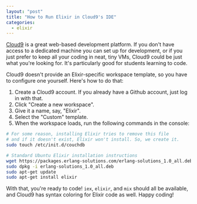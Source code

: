 ```yaml
---
layout: "post"
title: "How to Run Elixir in Cloud9's IDE"
categories:
  - elixir
---
```


[Cloud9](http://c9.io) is a great web-based development platform. If you don't have access to a dedicated machine you can set up for development, or if you just prefer to keep all your coding in neat, tiny VMs, Cloud9 could be just what you're looking for. It's particularly good for students learning to code.

Cloud9 doesn't provide an Elixir-specific workspace template, so you have to configure one yourself. Here's how to do that:

1. Create a Cloud9 account. If you already have a Github account, just log in with that.
2. Click "Create a new workspace".
3. Give it a name, say, "Elixir".
4. Select the "Custom" template.
5. When the workspace loads, run the following commands in the console:

```bash
# For some reason, installing Elixir tries to remove this file
# and if it doesn't exist, Elixir won't install. So, we create it.
sudo touch /etc/init.d/couchdb

# Standard Ubuntu Elixir installation instructions
wget https://packages.erlang-solutions.com/erlang-solutions_1.0_all.deb
sudo dpkg -i erlang-solutions_1.0_all.deb
sudo apt-get update
sudo apt-get install elixir
```

With that, you're ready to code! `iex`, `elixir`, and `mix` should all be available, and Cloud9 has syntax coloring for Elixir code as well. Happy coding!
